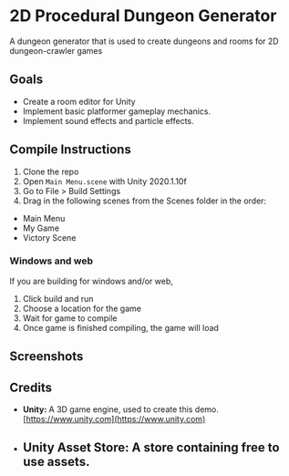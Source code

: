 # 2D Procedural Dungeon Generator
A dungeon generator that is used to create dungeons and rooms for 2D dungeon-crawler games

## Goals
- Create a room editor for Unity
-	Implement basic platformer gameplay mechanics.
-	Implement sound effects and particle effects.

## Compile Instructions
1. Clone the repo
2. Open `Main Menu.scene` with Unity 2020.1.10f
3. Go to File > Build Settings
4. Drag in the following scenes from the Scenes folder in the order:
  - Main Menu
  - My Game
  - Victory Scene
  
### Windows and web
If you are building for windows and/or web, 
1. Click build and run
2. Choose a location for the game
3. Wait for game to compile
4. Once game is finished compiling, the game will load

## Screenshots

## Credits
 - **Unity:** A 3D game engine, used to create this demo. <br> [https://www.unity.com](https://www.unity.com)
 - **Unity Asset Store:** A store containing free to use assets.
   - 
